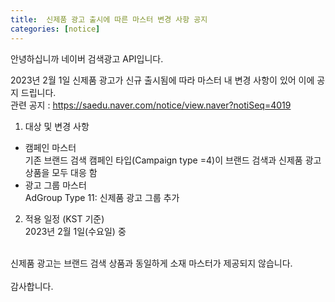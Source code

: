 ```yaml
---
title:  신제품 광고 출시에 따른 마스터 변경 사항 공지 
categories: [notice]
---
```


안녕하십니까 네이버 검색광고 API입니다. <br>

2023년 2월 1일 신제품 광고가 신규 출시됨에 따라 마스터 내 변경 사항이 있어 이에 공지 드립니다. <br>
관련 공지 : https://saedu.naver.com/notice/view.naver?notiSeq=4019

1. 대상 및 변경 사항 <br>
* 캠페인 마스터 <br>
기존 브랜드 검색 캠페인 타입(Campaign type =4)이 브랜드 검색과 신제품 광고 상품을 모두 대응 함<br>
* 광고 그룹 마스터 <br>
AdGroup Type 11: 신제품 광고 그룹 추가  <br>

2. 적용 일정 (KST 기준)<br>
2023년 2월 1일(수요일) 중 
<br>
신제품 광고는 브랜드 검색 상품과 동일하게 소재 마스터가 제공되지 않습니다. <br>
<br>
감사합니다. 
